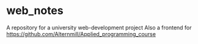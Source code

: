 # web_notes
A repository for a university web-development project
Also a frontend for https://github.com/Alternmill/Applied_programming_course
